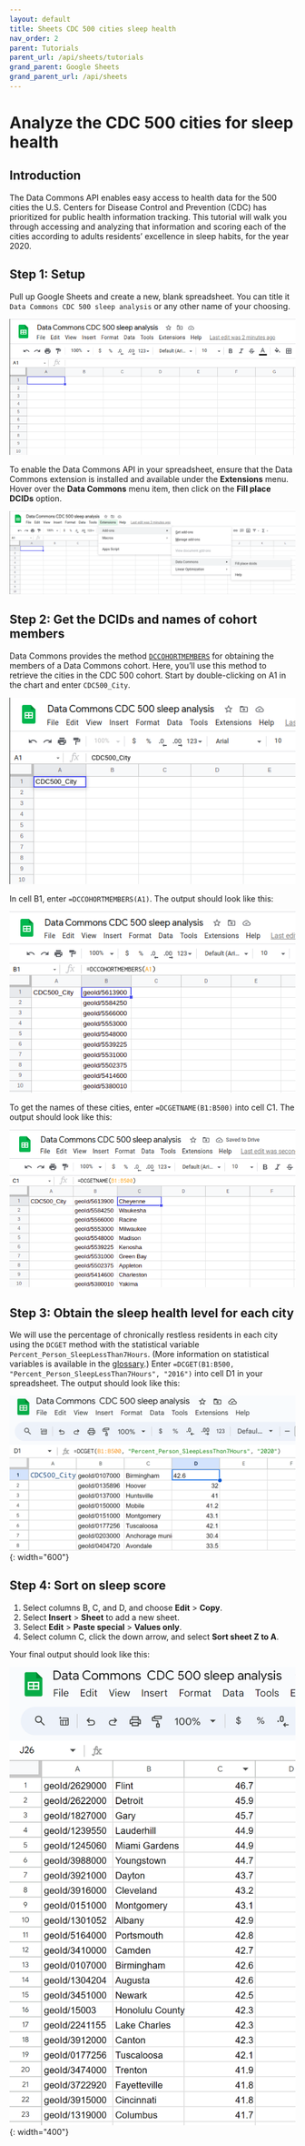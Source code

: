 ```yaml
---
layout: default
title: Sheets CDC 500 cities sleep health
nav_order: 2
parent: Tutorials
parent_url: /api/sheets/tutorials
grand_parent: Google Sheets
grand_parent_url: /api/sheets
---
```


# Analyze the CDC 500 cities for sleep health

## Introduction

The Data Commons API enables easy access to health data for the 500 cities the U.S. Centers for Disease Control and Prevention (CDC) has prioritized for public health information tracking. This tutorial will walk you through accessing and analyzing that information and scoring each of the cities according to adults residents’ excellence in sleep habits, for the year 2020.

## Step 1: Setup
Pull up Google Sheets and create a new, blank spreadsheet. You can title it `Data Commons CDC 500 sleep analysis` or any other name of your choosing.

![](/assets/images/sheets/tutorials/sheets_sleep_tutorial_1.png)

To enable the Data Commons API in your spreadsheet, ensure that the Data Commons extension is installed and available under the **Extensions** menu. Hover over the **Data Commons** menu item, then click on the **Fill place DCIDs** option.

![](/assets/images/sheets/tutorials/sheets_sleep_tutorial_2.png)

## Step 2: Get the DCIDs and names of cohort members
Data Commons provides the method [`DCCOHORTMEMBERS`](https://docs.datacommons.org/api/sheets/get_cohort_members.html) for obtaining the members of a Data Commons cohort. Here, you’ll use this method to retrieve the cities in the CDC 500 cohort. Start by double-clicking on A1 in the chart and enter `CDC500_City`.

![](/assets/images/sheets/tutorials/sheets_sleep_tutorial_3.png)

In cell B1, enter `=DCCOHORTMEMBERS(A1)`. The output should look like this:

![](/assets/images/sheets/tutorials/sheets_sleep_tutorial_4.png)

To get the names of these cities, enter `=DCGETNAME(B1:B500)` into cell C1. The output should look like this:

![](/assets/images/sheets/tutorials/sheets_sleep_tutorial_5.png)

## Step 3: Obtain the sleep health level for each city
We will use the percentage of chronically restless residents in each city using the `DCGET` method with the statistical variable `Percent_Person_SleepLessThan7Hours`. (More information on statistical variables is available in the [glossary](https://docs.datacommons.org/glossary.html).) Enter `=DCGET(B1:B500, "Percent_Person_SleepLessThan7Hours", "2016")` into cell D1 in your spreadsheet. The output should look like this:

![](/assets/images/sheets/tutorials/sheets_sleep_tutorial_6.png){: width="600"}

## Step 4: Sort on sleep score

1. Select columns B, C, and D, and choose **Edit** > **Copy**.
1. Select **Insert** > **Sheet** to add a new sheet.
1. Select **Edit** > **Paste special** > **Values only**.
1. Select column C, click the down arrow, and select **Sort sheet Z to A**.

Your final output should look like this:

![sorted](/assets/images/sheets/tutorials/sheets_sleep_tutorial_7.png){: width="400"}
